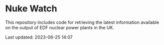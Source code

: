 # Nuke Watch

This repository includes code for retrieving the latest information available on the output of EDF nuclear power plants in the UK.

Last updated: 2023-06-25 14:07